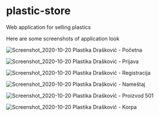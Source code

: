 # plastic-store
Web application for selling plastics

Here are some screenshots of application look

![Screenshot_2020-10-20 Plastika Drašković - Početna](https://user-images.githubusercontent.com/53351417/96629016-4e116000-1313-11eb-95b1-79ff75fa9ed6.jpg)

![Screenshot_2020-10-20 Plastika Drašković - Prijava](https://user-images.githubusercontent.com/53351417/96629205-96308280-1313-11eb-9333-675b24489068.png)

![Screenshot_2020-10-20 Plastika Drašković - Registracija](https://user-images.githubusercontent.com/53351417/96629231-a183ae00-1313-11eb-8821-8f359e813a8a.png)

![Screenshot_2020-10-20 Plastika Drašković - Nameštaj](https://user-images.githubusercontent.com/53351417/96629254-a8122580-1313-11eb-9e0d-6f52a01fa5ef.png)

![Screenshot_2020-10-20 Plastika Drašković - Proizvod 501](https://user-images.githubusercontent.com/53351417/96629267-aea09d00-1313-11eb-9988-007e59094f36.png)

![Screenshot_2020-10-20 Plastika Drašković - Korpa](https://user-images.githubusercontent.com/53351417/96629296-b82a0500-1313-11eb-80e9-68cef98ecbcb.png)

